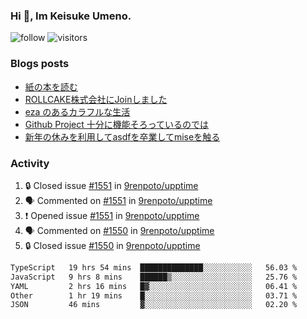 ### Hi 👋, Im Keisuke Umeno.

<!--
**9renpoto/9renpoto** is a ✨ _special_ ✨ repository because its `README.md` (this file) appears on your GitHub profile.

Here are some ideas to get you started:

- 🔭 I’m currently working on ...
- 🌱 I’m currently learning ...
- 👯 I’m looking to collaborate on ...
- 🤔 I’m looking for help with ...
- 💬 Ask me about ...
- 📫 How to reach me: ...
- 😄 Pronouns: ...
- ⚡ Fun fact: ...
-->

![follow](https://img.shields.io/github/followers/9renpoto?label=Follow&style=social)
![visitors](https://komarev.com/ghpvc/?username=9renpoto&label=Profile%20views&color=0e75b6&style=flat)

### Blogs posts

<!-- BLOG-POST-LIST:START -->
- [紙の本を読む](https://9renpoto.win/entry/2024/02/25/reading-papar-book)
- [ROLLCAKE株式会社にJoinしました](https://9renpoto.win/entry/2024/02/11/join)
- [eza のあるカラフルな生活](https://9renpoto.win/entry/2024/02/01/eza)
- [Github Project 十分に機能そろっているのでは](https://9renpoto.win/entry/2024/01/14/gh-projects)
- [新年の休みを利用してasdfを卒業してmiseを触る](https://9renpoto.win/entry/2024/01/07/mise)
<!-- BLOG-POST-LIST:END -->

### Activity

<!--START_SECTION:activity-->
1. 🔒 Closed issue [#1551](https://github.com/9renpoto/upptime/issues/1551) in [9renpoto/upptime](https://github.com/9renpoto/upptime)
2. 🗣 Commented on [#1551](https://github.com/9renpoto/upptime/issues/1551#issuecomment-1982308146) in [9renpoto/upptime](https://github.com/9renpoto/upptime)
3. ❗ Opened issue [#1551](https://github.com/9renpoto/upptime/issues/1551) in [9renpoto/upptime](https://github.com/9renpoto/upptime)
4. 🗣 Commented on [#1550](https://github.com/9renpoto/upptime/issues/1550#issuecomment-1982281994) in [9renpoto/upptime](https://github.com/9renpoto/upptime)
5. 🔒 Closed issue [#1550](https://github.com/9renpoto/upptime/issues/1550) in [9renpoto/upptime](https://github.com/9renpoto/upptime)
<!--END_SECTION:activity-->

<!--START_SECTION:waka-->

```txt
TypeScript   19 hrs 54 mins  ██████████████░░░░░░░░░░░   56.03 %
JavaScript   9 hrs 8 mins    ██████▒░░░░░░░░░░░░░░░░░░   25.76 %
YAML         2 hrs 16 mins   █▓░░░░░░░░░░░░░░░░░░░░░░░   06.41 %
Other        1 hr 19 mins    █░░░░░░░░░░░░░░░░░░░░░░░░   03.71 %
JSON         46 mins         ▓░░░░░░░░░░░░░░░░░░░░░░░░   02.20 %
```

<!--END_SECTION:waka-->
